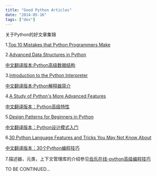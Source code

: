 ```yaml
---
title: "Good Python Articles"
date: "2014-05-16"
tags: ["dev"]
---
```

关于Python的好文章集锦 <!--more-->

1.[Top 10 Mistakes that Python Programmers Make](http://www.toptal.com/python/top-10-mistakes-that-python-programmers-make)

2.[Advanced Data Structures in Python](http://pypix.com/python/advanced-data-structures-python/)

[中文翻译版本:Python高级数据结构](http://blog.jobbole.com/65218/)

3.[Introduction to the Python Interpreter](http://akaptur.github.io/blog/2013/11/15/introduction-to-the-python-interpreter/)

[中文翻译版本:Python解释器简介](http://blog.jobbole.com/55327/)

4.[A Study of Python's More Advanced Features](http://sahandsaba.com/python-iterators-generators.html)

[中文翻译版本：Python高级特性](http://blog.jobbole.com/66097/)

5.[Design Patterns for Beginners in Python](http://pypix.com/tools-and-tips/design-patterns-beginners/)

[中文翻译版本：Python设计模式入门](http://blog.jobbole.com/62023/)

6.[30 Python Language Features and Tricks You May Not Know About](http://sahandsaba.com/thirty-python-language-features-and-tricks-you-may-not-know.html)

[中文翻译版本：30个Python编程技巧](http://blog.jobbole.com/63320/)

7.描述器，元类，上下文管理库的介绍参见[伯乐在线-python高级编程技巧](http://blog.jobbole.com/61171/)

TO BE CONTINUED...
